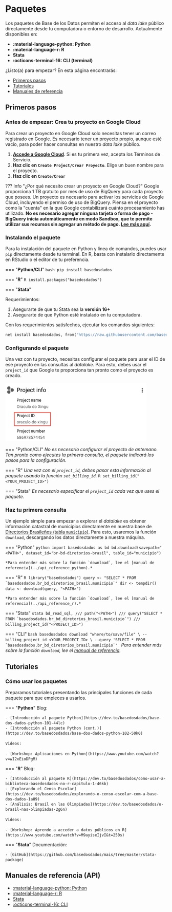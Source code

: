 # Paquetes

Los paquetes de Base de los Datos permiten el acceso al *data lake* público
directamente desde tu computadora o entorno de desarrollo. Actualmente disponibles en:

- **:material-language-python: Python**
- **:material-language-r: R**
- **Stata**
- **:octicons-terminal-16: CLI (terminal)**

¿Listo(a) para empezar? En esta página encontrarás:

- [Primeros pasos](#primeros-pasos)
- [Tutoriales](#tutoriales)
- [Manuales de referencia](#manuales-de-referencia-api)

## Primeros pasos

### Antes de empezar: Crea tu proyecto en Google Cloud

Para crear un proyecto en Google Cloud solo necesitas tener un correo registrado en
Google. Es necesario tener un proyecto propio, aunque esté vacío, para poder
hacer consultas en nuestro *data lake* público.

1. **[Accede a Google Cloud](https://console.cloud.google.com/projectselector2/home/dashboard)**.
   Si es tu primera vez, acepta los Términos de Servicio.
2. **Haz clic en `Create Project/Crear Proyecto`**. Elige un buen nombre para el proyecto.
3. **Haz clic en `Create/Crear`**

??? Info "¿Por qué necesito crear un proyecto en Google Cloud?"
    Google proporciona 1 TB gratuito por mes de uso de BigQuery para cada
    proyecto que posees. Un proyecto es necesario para activar los
    servicios de Google Cloud, incluyendo el permiso de uso de BigQuery.
    Piensa en el proyecto como la "cuenta" en la que Google contabilizará
    cuánto procesamiento has utilizado. **No es necesario agregar
    ninguna tarjeta o forma de pago - BigQuery inicia automáticamente en modo Sandbox, que te permite utilizar sus recursos sin agregar un método de pago. [Lee más aquí](https://cloud.google.com/bigquery/docs/sandbox/?hl=es).**

### Instalando el paquete

Para la instalación del paquete en Python y línea de comandos, puedes usar
`pip` directamente desde tu terminal. En R, basta con instalarlo directamente en
RStudio o el editor de tu preferencia.

=== "**Python/CLI**"
    ```bash
    pip install basedosdados
    ```

=== "**R**"
    ```R
    install.packages("basedosdados")
    ```

=== "**Stata**"

Requerimientos:

1. Asegurarte de que tu Stata sea la __versión 16+__
2. Asegurarte de que Python esté instalado en tu computadora.

Con los requerimientos satisfechos, ejecutar los comandos siguientes:
```stata
net install basedosdados, from("https://raw.githubusercontent.com/basedosdados/mais/master/stata-package")
```

### Configurando el paquete

Una vez con tu proyecto, necesitas configurar el paquete para usar el ID
de ese proyecto en las consultas al *datalake*. Para esto, debes usar el
`project_id` que Google te proporciona tan pronto como el
proyecto es creado.

![Ejemplo de ID del Proyecto en BigQuery](images/project_id_example.png)

=== "Python/CLI"
    *No es necesario configurar el proyecto de antemano. Tan pronto como ejecutes
    la primera consulta, el paquete indicará los pasos para la configuración.*

=== "R"
    *Una vez con el `project_id`, debes pasar esta
    información al paquete usando la función `set_billing_id`.*
    ```R
    set_billing_id("<YOUR_PROJECT_ID>")
    ```

=== "Stata"
    *Es necesario especificar el `project_id` cada vez que uses el paquete.*

### Haz tu primera consulta

Un ejemplo simple para empezar a explorar el *datalake* es obtener información catastral de
municipios directamente en nuestra base de [Directorios Brasileños (tabla `municipio`)](https://basedosdados.org/dataset/br-bd-diretorios-brasil). Para esto, usaremos la
función `download`, descargando los datos directamente a nuestra máquina.

=== "Python"
    ```python
    import basedosdados as bd
    bd.download(savepath="<PATH>",
    dataset_id="br-bd-diretorios-brasil", table_id="municipio")
    ```

    *Para entender más sobre la función `download`, lee el [manual de referencia](../api_reference_python).*

=== "R"
    ```R
    library("basedosdados")
    query <- "SELECT * FROM `basedosdados.br_bd_diretorios_brasil.municipio`"
    dir <- tempdir()
    data <- download(query, "<PATH>")
    ```

    *Para entender más sobre la función `download`, lee el [manual de referencia](../api_reference_r).*

=== "Stata"
    ```stata
    bd_read_sql, ///
        path("<PATH>") ///
        query("SELECT * FROM `basedosdados.br_bd_diretorios_brasil.municipio`") ///
        billing_project_id("<PROJECT_ID>")
    ```

=== "CLI"
    ```bash
    basedosdados download "where/to/save/file" \
    --billing_project_id <YOUR_PROJECT_ID> \
    --query 'SELECT * FROM
    `basedosdados.br_bd_diretorios_brasil.municipio`'
    ```
    *Para entender más sobre la función `download`, lee el [manual de referencia](../api_reference_cli).*

## Tutoriales

### Cómo usar los paquetes

Preparamos tutoriales presentando las principales funciones de cada paquete
para que empieces a usarlos.

=== "**Python**"
    Blog:

    - [Introducción al paquete Python](https://dev.to/basedosdados/base-dos-dados-python-101-44lc)
    - [Introducción al paquete Python (cont.)](https://dev.to/basedosdados/base-dos-dados-python-102-50k0)

    Videos:

    - [Workshop: Aplicaciones en Python](https://www.youtube.com/watch?v=wI2xEioDPgM)

=== "**R**"
    Blog:

    - [Introducción al paquete R](https://dev.to/basedosdados/como-usar-a-biblioteca-basedosdados-no-r-capitulo-1-46kb)
    - [Explorando el Censo Escolar](https://dev.to/basedosdados/explorando-o-censo-escolar-com-a-base-dos-dados-1a89)
    - [Análisis: Brasil en las Olimpiadas](https://dev.to/basedosdados/o-brasil-nas-olimpiadas-2g6n)

    Videos:

    - [Workshop: Aprende a acceder a datos públicos en R](https://www.youtube.com/watch?v=M9ayiseIjvI&t=250s)

=== "**Stata**"
    Documentación:

    - [GitHub](https://github.com/basedosdados/mais/tree/master/stata-package)

## Manuales de referencia (API)

* [:material-language-python: Python](../api_reference_python)
* [:material-language-r: R](../api_reference_r)
* [Stata](../api_reference_stata)
* [:octicons-terminal-16: CLI](../api_reference_cli)
